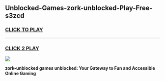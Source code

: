 
## Unblocked-Games-zork-unblocked-Play-Free-s3zcd
<h3>
<a href="https://premium76.site?title=zork-unblocked&ref=18A1">CLICK TO PLAY</a></h3>
<hr>

<h3>
<a href="https://premium76.site?title=zork-unblocked&ref=18A1">CLICK 2 PLAY</a>
  
</h3>

<a href="https://premium76.site?title=zork-unblocked&ref=18A1"><img src="https://clearcache.store/games.png"></a>


**zork-unblocked games unblocked: Your Gateway to Fun and Accessible Online Gaming**

